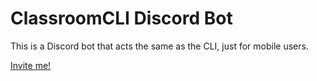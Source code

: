 # ClassroomCLI Discord Bot
This is a Discord bot that acts the same as the CLI, just for mobile users.

[Invite me!](https://discord.com/api/oauth2/authorize?client_id=938110480357158942&permissions=406142970960&scope=bot)
